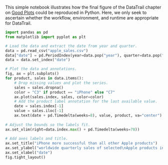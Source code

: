 This simple notebook illustrates how the final figure of the DataTrail chapter on [Good Plots](https://datatrail-jhu.github.io/DataTrail/good-plots.html) could be reproduced in Python. Here, we only seek to ascertain whether the workflow, environment, and runtime are appropriate for DataTrail.

```python
import pandas as pd
from matplotlib import pyplot as plt
```

```python
# Load the data and extract the date from year and quarter.
data = pd.read_csv("apple_sales.csv")
data["date"] = pd.PeriodIndex(year=data.pop("year"), quarter=data.pop("quarter")).to_timestamp()
data = data.set_index("date")
```

```python
# Plot the data and annotations.
fig, ax = plt.subplots()
for product, sales in data.items():
    # Drop missing values and plot the series.
    sales = sales.dropna()
    color = "C3" if product == "iPhone" else "C7"
    ax.plot(sales.index, sales, color=color)
    # Add the product label annotation for the last available value.
    date = sales.index[-1]
    value = sales.iloc[-1]
    ax.text(date + pd.Timedelta(weeks=8), value, product, va="center")
    
# Adjust the bounds so the labels fit.
ax.set_xlim(right=data.index.max() + pd.Timedelta(weeks=78))
    
# Add axes labels and title.
ax.set_title("iPhone more successful than all other Apple products")
ax.set_ylabel("worldwide quarterly sales of selected\nApple products in millions")
ax.set_xlabel("date")
fig.tight_layout()
```
